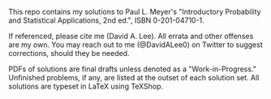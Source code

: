 This repo contains my solutions to Paul L. Meyer's "Introductory Probability and Statistical Applications, 2nd ed.", ISBN 0-201-04710-1.

If referenced, please cite me (David A. Lee). All errata and other offenses are my own. You may reach out to me (@DavidALee0) on Twitter to suggest corrections, should they be needed.

PDFs of solutions are final drafts unless denoted as a "Work-in-Progress." Unfinished problems, if any, are listed at the outset of each solution set. All solutions are typeset in LaTeX using TeXShop.
